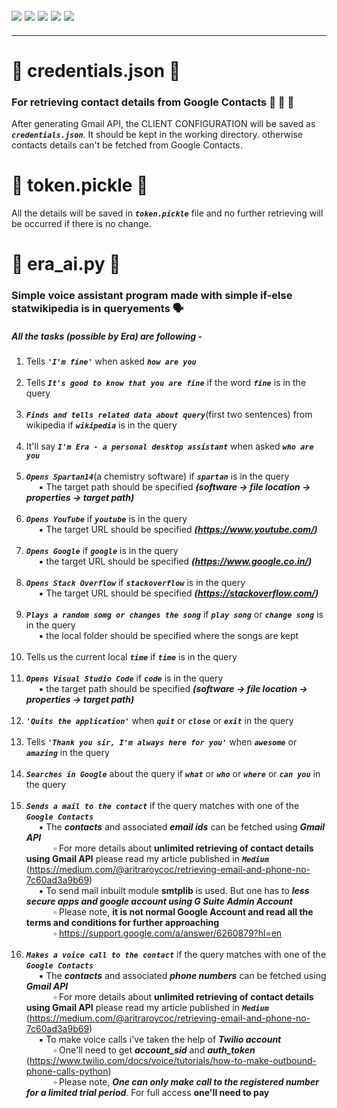![](https://img.shields.io/badge/git-fff7f8?colorA=faf0f0&colorB=db4823&style=for-the-badge&logo=git)
![](https://img.shields.io/badge/github-fff7f8?colorA=080808&colorB=8a8a8a&style=for-the-badge&logo=github)
![](https://img.shields.io/badge/for-you-099450?colorA=b0c92e&colorB=487d3e&style=for-the-badge)
![](https://img.shields.io/badge/python-used-bee5ed?colorA=37b6bd&colorB=3c9bb5&style=for-the-badge&logo=python)
![](https://img.shields.io/badge/visual_studio_code-1.48.0-181717?colorA=ae36d6&style=for-the-badge&logo=visual-studio-code)
---
---
# :small_orange_diamond: credentials.json :notebook_with_decorative_cover:
### For retrieving contact details from Google Contacts :busts_in_silhouette: :e-mail: :calling:
After generating Gmail API, the CLIENT CONFIGURATION will be saved as ***```credentials.json```***. It should be kept in the working directory. otherwise contacts details can't be fetched from Google Contacts.
# :small_orange_diamond: token.pickle :notebook:
All the details will be saved in ***```token.pickle```*** file and no further retrieving will be occurred if there is no change.
# :small_orange_diamond: era_ai.py :bust_in_silhouette:
### Simple voice assistant program made with simple if-else statwikipedia is in queryements :speaking_head:
##### All the tasks (possible by Era) are following -
1. Tells ***```'I'm fine'```*** when asked ***```how are you```***<br><br>
2. Tells ***```It's good to know that you are fine```*** if the word ***```fine```*** is in the query<br><br>
3. ***```Finds and tells related data about query```***(first two sentences) from wikipedia if ***```wikipedia```*** is in the query<br><br>
4. It'll say ***```I'm Era - a personal desktop assistant```*** when asked ***```who are you```***<br><br>
5. ***```Opens Spartan14```***(a chemistry software) if ***```spartan```*** is in the query
<br>&nbsp;&nbsp;&nbsp;&nbsp; :black_small_square: The target path should be specified ***(software -> file location -> properties -> target path)***<br><br>
6. ***```Opens YouTube```*** if ***```youtube```*** is in the query
<br>&nbsp;&nbsp;&nbsp;&nbsp; :black_small_square: The target URL should be specified ***(https://www.youtube.com/)***<br><br>
7. ***```Opens Google```*** if ***```google```*** is in the query
<br>&nbsp;&nbsp;&nbsp;&nbsp; :black_small_square: the target URL should be specified ***(https://www.google.co.in/)***<br><br>
8. ***```Opens Stack Overflow```*** if ***```stackoverflow```*** is in the query
<br>&nbsp;&nbsp;&nbsp;&nbsp; :black_small_square: The target URL should be specified ***(https://stackoverflow.com/)***<br><br>
9. ***```Plays a random somg or changes the song```*** if ***```play song```*** or ***```change song```*** is in the query
<br>&nbsp;&nbsp;&nbsp;&nbsp; :black_small_square: the local folder should be specified where the songs are kept<br><br>
10. Tells us the current local ***```time```*** if ***```time```*** is in the query<br><br>
11. ***```Opens Visual Studio Code```*** if ***```code```*** is in the query
<br>&nbsp;&nbsp;&nbsp;&nbsp; :black_small_square: the target path should be specified ***(software -> file location -> properties -> target path)***<br><br>
12. ***```'Quits the application'```*** when ***```quit```*** or ***```close```*** or ***```exit```*** in the query<br><br>
13. Tells ***```'Thank you sir, I'm always here for you'```*** when ***```awesome```*** or ***```amazing```*** in the query<br><br>
14. ***```Searches in Google```*** about the query if ***```what```*** or ***```who```*** or ***```where```*** or ***```can you```*** in the query<br><br>
15. ***```Sends a mail to the contact```*** if the query matches with one of the ***```Google Contacts```***
<br>&nbsp;&nbsp;&nbsp;&nbsp; :black_small_square: The ***contacts*** and associated ***email ids*** can be fetched using ***Gmail API***
<br>&nbsp;&nbsp;&nbsp;&nbsp;&nbsp;&nbsp;&nbsp;&nbsp;&nbsp;&nbsp; :white_small_square: For more details about **unlimited retrieving of contact details using Gmail API** please read my article published in ***```Medium```*** (https://medium.com/@aritraroycoc/retrieving-email-and-phone-no-7c60ad3a9b69)
<br>&nbsp;&nbsp;&nbsp;&nbsp; :black_small_square: To send mail inbuilt module **smtplib**  is used. But one has to ***less secure apps and google account using G Suite Admin Account***
<br>&nbsp;&nbsp;&nbsp;&nbsp;&nbsp;&nbsp;&nbsp;&nbsp;&nbsp;&nbsp; :white_small_square: Please note, **it is not normal Google Account and read all the terms and conditions for further approaching**
<br>&nbsp;&nbsp;&nbsp;&nbsp;&nbsp;&nbsp;&nbsp;&nbsp;&nbsp;&nbsp; :white_small_square: https://support.google.com/a/answer/6260879?hl=en <br><br>
16. ***```Makes a voice call to the contact```*** if the query matches with one of the ***```Google Contacts```***
<br>&nbsp;&nbsp;&nbsp;&nbsp; :black_small_square: The ***contacts*** and associated ***phone numbers*** can be fetched using ***Gmail API***
<br>&nbsp;&nbsp;&nbsp;&nbsp;&nbsp;&nbsp;&nbsp;&nbsp;&nbsp;&nbsp; :white_small_square: For more details about **unlimited retrieving of contact details using Gmail API** please read my article published in ***```Medium```*** (https://medium.com/@aritraroycoc/retrieving-email-and-phone-no-7c60ad3a9b69)
<br>&nbsp;&nbsp;&nbsp;&nbsp; :black_small_square: To make voice calls i've taken the help of ***Twilio account***
<br>&nbsp;&nbsp;&nbsp;&nbsp;&nbsp;&nbsp;&nbsp;&nbsp;&nbsp;&nbsp; :white_small_square: One'll need to get ***account_sid*** and ***auth_token*** (https://www.twilio.com/docs/voice/tutorials/how-to-make-outbound-phone-calls-python)
<br>&nbsp;&nbsp;&nbsp;&nbsp;&nbsp;&nbsp;&nbsp;&nbsp;&nbsp;&nbsp; :white_small_square: Please note, ***One can only make call to the registered number for a limited trial period***. For full access **one'll need to pay**

